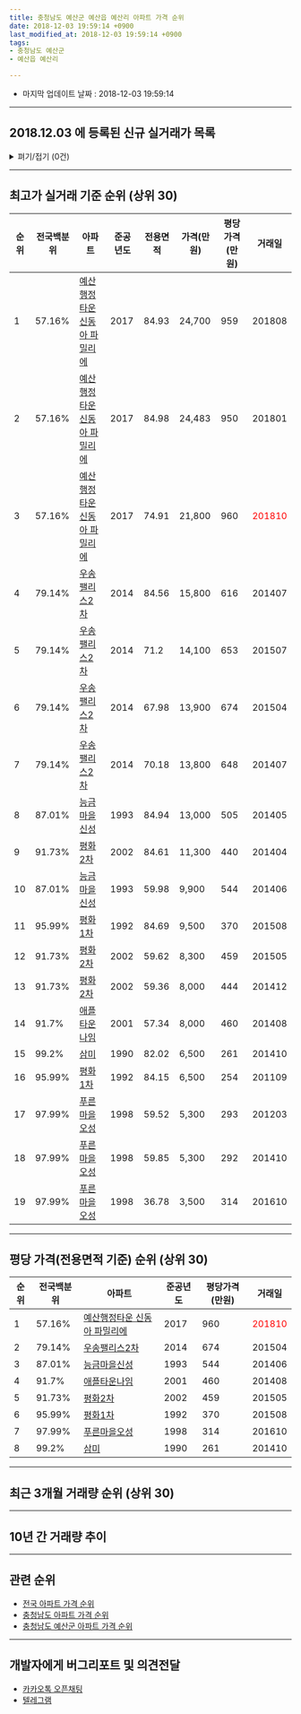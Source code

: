 ```yaml
---
title: 충청남도 예산군 예산읍 예산리 아파트 가격 순위
date: 2018-12-03 19:59:14 +0900
last_modified_at: 2018-12-03 19:59:14 +0900
tags:
- 충청남도 예산군
- 예산읍 예산리

---
```


* 마지막 업데이트 날짜 : 2018-12-03 19:59:14

---

## 2018.12.03 에 등록된 신규 실거래가 목록

<details>
<summary>펴기/접기 (0건)</summary>
<div markdown="1">

|아파트|전국백분위|준공년도|전용면적|가격(만원)|평당가격(만원)|거래일|
|---|---|---|---|---|---|---|
|없음|||||||


</div>
</details>

---

## 최고가 실거래 기준 순위 (상위 30)


|순위|전국백분위|아파트|준공년도|전용면적|가격(만원)|평당가격(만원)|거래일|
|---|---|---|---|---|---|---|---|
|1|57.16%|[예산행정타운 신동아 파밀리에](https://search.naver.com/search.naver?query=%EC%B6%A9%EC%B2%AD%EB%82%A8%EB%8F%84+%EC%98%88%EC%82%B0%EA%B5%B0+%EC%98%88%EC%82%B0%EC%9D%8D+%EC%98%88%EC%82%B0%EB%A6%AC+%EC%98%88%EC%82%B0%ED%96%89%EC%A0%95%ED%83%80%EC%9A%B4+%EC%8B%A0%EB%8F%99%EC%95%84+%ED%8C%8C%EB%B0%80%EB%A6%AC%EC%97%90)|2017|84.93|24,700|959|201808|
|2|57.16%|[예산행정타운 신동아 파밀리에](https://search.naver.com/search.naver?query=%EC%B6%A9%EC%B2%AD%EB%82%A8%EB%8F%84+%EC%98%88%EC%82%B0%EA%B5%B0+%EC%98%88%EC%82%B0%EC%9D%8D+%EC%98%88%EC%82%B0%EB%A6%AC+%EC%98%88%EC%82%B0%ED%96%89%EC%A0%95%ED%83%80%EC%9A%B4+%EC%8B%A0%EB%8F%99%EC%95%84+%ED%8C%8C%EB%B0%80%EB%A6%AC%EC%97%90)|2017|84.98|24,483|950|201801|
|3|57.16%|[예산행정타운 신동아 파밀리에](https://search.naver.com/search.naver?query=%EC%B6%A9%EC%B2%AD%EB%82%A8%EB%8F%84+%EC%98%88%EC%82%B0%EA%B5%B0+%EC%98%88%EC%82%B0%EC%9D%8D+%EC%98%88%EC%82%B0%EB%A6%AC+%EC%98%88%EC%82%B0%ED%96%89%EC%A0%95%ED%83%80%EC%9A%B4+%EC%8B%A0%EB%8F%99%EC%95%84+%ED%8C%8C%EB%B0%80%EB%A6%AC%EC%97%90)|2017|74.91|21,800|960|<span style="color:red">201810</span>|
|4|79.14%|[우송팰리스2차](https://search.naver.com/search.naver?query=%EC%B6%A9%EC%B2%AD%EB%82%A8%EB%8F%84+%EC%98%88%EC%82%B0%EA%B5%B0+%EC%98%88%EC%82%B0%EC%9D%8D+%EC%98%88%EC%82%B0%EB%A6%AC+%EC%9A%B0%EC%86%A1%ED%8C%B0%EB%A6%AC%EC%8A%A42%EC%B0%A8)|2014|84.56|15,800|616|201407|
|5|79.14%|[우송팰리스2차](https://search.naver.com/search.naver?query=%EC%B6%A9%EC%B2%AD%EB%82%A8%EB%8F%84+%EC%98%88%EC%82%B0%EA%B5%B0+%EC%98%88%EC%82%B0%EC%9D%8D+%EC%98%88%EC%82%B0%EB%A6%AC+%EC%9A%B0%EC%86%A1%ED%8C%B0%EB%A6%AC%EC%8A%A42%EC%B0%A8)|2014|71.2|14,100|653|201507|
|6|79.14%|[우송팰리스2차](https://search.naver.com/search.naver?query=%EC%B6%A9%EC%B2%AD%EB%82%A8%EB%8F%84+%EC%98%88%EC%82%B0%EA%B5%B0+%EC%98%88%EC%82%B0%EC%9D%8D+%EC%98%88%EC%82%B0%EB%A6%AC+%EC%9A%B0%EC%86%A1%ED%8C%B0%EB%A6%AC%EC%8A%A42%EC%B0%A8)|2014|67.98|13,900|674|201504|
|7|79.14%|[우송팰리스2차](https://search.naver.com/search.naver?query=%EC%B6%A9%EC%B2%AD%EB%82%A8%EB%8F%84+%EC%98%88%EC%82%B0%EA%B5%B0+%EC%98%88%EC%82%B0%EC%9D%8D+%EC%98%88%EC%82%B0%EB%A6%AC+%EC%9A%B0%EC%86%A1%ED%8C%B0%EB%A6%AC%EC%8A%A42%EC%B0%A8)|2014|70.18|13,800|648|201407|
|8|87.01%|[능금마을신성](https://search.naver.com/search.naver?query=%EC%B6%A9%EC%B2%AD%EB%82%A8%EB%8F%84+%EC%98%88%EC%82%B0%EA%B5%B0+%EC%98%88%EC%82%B0%EC%9D%8D+%EC%98%88%EC%82%B0%EB%A6%AC+%EB%8A%A5%EA%B8%88%EB%A7%88%EC%9D%84%EC%8B%A0%EC%84%B1)|1993|84.94|13,000|505|201405|
|9|91.73%|[평화2차](https://search.naver.com/search.naver?query=%EC%B6%A9%EC%B2%AD%EB%82%A8%EB%8F%84+%EC%98%88%EC%82%B0%EA%B5%B0+%EC%98%88%EC%82%B0%EC%9D%8D+%EC%98%88%EC%82%B0%EB%A6%AC+%ED%8F%89%ED%99%942%EC%B0%A8)|2002|84.61|11,300|440|201404|
|10|87.01%|[능금마을신성](https://search.naver.com/search.naver?query=%EC%B6%A9%EC%B2%AD%EB%82%A8%EB%8F%84+%EC%98%88%EC%82%B0%EA%B5%B0+%EC%98%88%EC%82%B0%EC%9D%8D+%EC%98%88%EC%82%B0%EB%A6%AC+%EB%8A%A5%EA%B8%88%EB%A7%88%EC%9D%84%EC%8B%A0%EC%84%B1)|1993|59.98|9,900|544|201406|
|11|95.99%|[평화1차](https://search.naver.com/search.naver?query=%EC%B6%A9%EC%B2%AD%EB%82%A8%EB%8F%84+%EC%98%88%EC%82%B0%EA%B5%B0+%EC%98%88%EC%82%B0%EC%9D%8D+%EC%98%88%EC%82%B0%EB%A6%AC+%ED%8F%89%ED%99%941%EC%B0%A8)|1992|84.69|9,500|370|201508|
|12|91.73%|[평화2차](https://search.naver.com/search.naver?query=%EC%B6%A9%EC%B2%AD%EB%82%A8%EB%8F%84+%EC%98%88%EC%82%B0%EA%B5%B0+%EC%98%88%EC%82%B0%EC%9D%8D+%EC%98%88%EC%82%B0%EB%A6%AC+%ED%8F%89%ED%99%942%EC%B0%A8)|2002|59.62|8,300|459|201505|
|13|91.73%|[평화2차](https://search.naver.com/search.naver?query=%EC%B6%A9%EC%B2%AD%EB%82%A8%EB%8F%84+%EC%98%88%EC%82%B0%EA%B5%B0+%EC%98%88%EC%82%B0%EC%9D%8D+%EC%98%88%EC%82%B0%EB%A6%AC+%ED%8F%89%ED%99%942%EC%B0%A8)|2002|59.36|8,000|444|201412|
|14|91.7%|[애플타운나임](https://search.naver.com/search.naver?query=%EC%B6%A9%EC%B2%AD%EB%82%A8%EB%8F%84+%EC%98%88%EC%82%B0%EA%B5%B0+%EC%98%88%EC%82%B0%EC%9D%8D+%EC%98%88%EC%82%B0%EB%A6%AC+%EC%95%A0%ED%94%8C%ED%83%80%EC%9A%B4%EB%82%98%EC%9E%84)|2001|57.34|8,000|460|201408|
|15|99.2%|[삼미](https://search.naver.com/search.naver?query=%EC%B6%A9%EC%B2%AD%EB%82%A8%EB%8F%84+%EC%98%88%EC%82%B0%EA%B5%B0+%EC%98%88%EC%82%B0%EC%9D%8D+%EC%98%88%EC%82%B0%EB%A6%AC+%EC%82%BC%EB%AF%B8)|1990|82.02|6,500|261|201410|
|16|95.99%|[평화1차](https://search.naver.com/search.naver?query=%EC%B6%A9%EC%B2%AD%EB%82%A8%EB%8F%84+%EC%98%88%EC%82%B0%EA%B5%B0+%EC%98%88%EC%82%B0%EC%9D%8D+%EC%98%88%EC%82%B0%EB%A6%AC+%ED%8F%89%ED%99%941%EC%B0%A8)|1992|84.15|6,500|254|201109|
|17|97.99%|[푸른마을오성](https://search.naver.com/search.naver?query=%EC%B6%A9%EC%B2%AD%EB%82%A8%EB%8F%84+%EC%98%88%EC%82%B0%EA%B5%B0+%EC%98%88%EC%82%B0%EC%9D%8D+%EC%98%88%EC%82%B0%EB%A6%AC+%ED%91%B8%EB%A5%B8%EB%A7%88%EC%9D%84%EC%98%A4%EC%84%B1)|1998|59.52|5,300|293|201203|
|18|97.99%|[푸른마을오성](https://search.naver.com/search.naver?query=%EC%B6%A9%EC%B2%AD%EB%82%A8%EB%8F%84+%EC%98%88%EC%82%B0%EA%B5%B0+%EC%98%88%EC%82%B0%EC%9D%8D+%EC%98%88%EC%82%B0%EB%A6%AC+%ED%91%B8%EB%A5%B8%EB%A7%88%EC%9D%84%EC%98%A4%EC%84%B1)|1998|59.85|5,300|292|201410|
|19|97.99%|[푸른마을오성](https://search.naver.com/search.naver?query=%EC%B6%A9%EC%B2%AD%EB%82%A8%EB%8F%84+%EC%98%88%EC%82%B0%EA%B5%B0+%EC%98%88%EC%82%B0%EC%9D%8D+%EC%98%88%EC%82%B0%EB%A6%AC+%ED%91%B8%EB%A5%B8%EB%A7%88%EC%9D%84%EC%98%A4%EC%84%B1)|1998|36.78|3,500|314|201610|


---

## 평당 가격(전용면적 기준) 순위 (상위 30)


|순위|전국백분위|아파트|준공년도|평당가격(만원)|거래일|
|---|---|---|---|---|---|
|1|57.16%|[예산행정타운 신동아 파밀리에](https://search.naver.com/search.naver?query=%EC%B6%A9%EC%B2%AD%EB%82%A8%EB%8F%84+%EC%98%88%EC%82%B0%EA%B5%B0+%EC%98%88%EC%82%B0%EC%9D%8D+%EC%98%88%EC%82%B0%EB%A6%AC+%EC%98%88%EC%82%B0%ED%96%89%EC%A0%95%ED%83%80%EC%9A%B4+%EC%8B%A0%EB%8F%99%EC%95%84+%ED%8C%8C%EB%B0%80%EB%A6%AC%EC%97%90)|2017|960|<span style="color:red">201810</span>|
|2|79.14%|[우송팰리스2차](https://search.naver.com/search.naver?query=%EC%B6%A9%EC%B2%AD%EB%82%A8%EB%8F%84+%EC%98%88%EC%82%B0%EA%B5%B0+%EC%98%88%EC%82%B0%EC%9D%8D+%EC%98%88%EC%82%B0%EB%A6%AC+%EC%9A%B0%EC%86%A1%ED%8C%B0%EB%A6%AC%EC%8A%A42%EC%B0%A8)|2014|674|201504|
|3|87.01%|[능금마을신성](https://search.naver.com/search.naver?query=%EC%B6%A9%EC%B2%AD%EB%82%A8%EB%8F%84+%EC%98%88%EC%82%B0%EA%B5%B0+%EC%98%88%EC%82%B0%EC%9D%8D+%EC%98%88%EC%82%B0%EB%A6%AC+%EB%8A%A5%EA%B8%88%EB%A7%88%EC%9D%84%EC%8B%A0%EC%84%B1)|1993|544|201406|
|4|91.7%|[애플타운나임](https://search.naver.com/search.naver?query=%EC%B6%A9%EC%B2%AD%EB%82%A8%EB%8F%84+%EC%98%88%EC%82%B0%EA%B5%B0+%EC%98%88%EC%82%B0%EC%9D%8D+%EC%98%88%EC%82%B0%EB%A6%AC+%EC%95%A0%ED%94%8C%ED%83%80%EC%9A%B4%EB%82%98%EC%9E%84)|2001|460|201408|
|5|91.73%|[평화2차](https://search.naver.com/search.naver?query=%EC%B6%A9%EC%B2%AD%EB%82%A8%EB%8F%84+%EC%98%88%EC%82%B0%EA%B5%B0+%EC%98%88%EC%82%B0%EC%9D%8D+%EC%98%88%EC%82%B0%EB%A6%AC+%ED%8F%89%ED%99%942%EC%B0%A8)|2002|459|201505|
|6|95.99%|[평화1차](https://search.naver.com/search.naver?query=%EC%B6%A9%EC%B2%AD%EB%82%A8%EB%8F%84+%EC%98%88%EC%82%B0%EA%B5%B0+%EC%98%88%EC%82%B0%EC%9D%8D+%EC%98%88%EC%82%B0%EB%A6%AC+%ED%8F%89%ED%99%941%EC%B0%A8)|1992|370|201508|
|7|97.99%|[푸른마을오성](https://search.naver.com/search.naver?query=%EC%B6%A9%EC%B2%AD%EB%82%A8%EB%8F%84+%EC%98%88%EC%82%B0%EA%B5%B0+%EC%98%88%EC%82%B0%EC%9D%8D+%EC%98%88%EC%82%B0%EB%A6%AC+%ED%91%B8%EB%A5%B8%EB%A7%88%EC%9D%84%EC%98%A4%EC%84%B1)|1998|314|201610|
|8|99.2%|[삼미](https://search.naver.com/search.naver?query=%EC%B6%A9%EC%B2%AD%EB%82%A8%EB%8F%84+%EC%98%88%EC%82%B0%EA%B5%B0+%EC%98%88%EC%82%B0%EC%9D%8D+%EC%98%88%EC%82%B0%EB%A6%AC+%EC%82%BC%EB%AF%B8)|1990|261|201410|


---

## 최근 3개월 거래량 순위 (상위 30)


<div style="width:100%;">
    <canvas id="deal_count_ranking" height="250"></canvas>
</div>


<script>
new Chart(document.getElementById("deal_count_ranking"), {
    type: 'horizontalBar',
    data: {
        labels: ['평화2차', '능금마을신성', '애플타운나임', '예산행정타운 신동아 파밀리에'],
        datasets: [{
            label: '실거래 수',
            data: [2, 1, 1, 1],
            borderColor: "rgba(255, 0, 128, 1)",
            backgroundColor: "rgba(255, 0, 128, 0.5)",
            fill: false,
        }]
    },
    options: {
        responsive: true,
        title: {
            display: true,
            text: '최근 3개월 거래량 순위'
        },
        tooltips: {
            mode: 'index',
            intersect: false,
            callbacks: {
                title: function(tooltipItems, data) {
                    return "실거래 수:";
                },
                label: function(tooltipItem, data) {
                    return data.labels[tooltipItem.index] + ": " + tooltipItem.xLabel;
                }
            }
        },
        hover: {
            mode: 'nearest',
            intersect: true
        },
        scales: {
            xAxes: [{
                display: true,
                scaleLabel: {
                    display: true,
                    labelString: '실거래 수'
                },
                ticks: {
                    suggestedMin: 0,
                }
            }],
            yAxes: [{
                display: true,
                ticks: {
                    autoSkip: false,
                    callback: function(value, index, values) {
                        if (value.length > 15)
                            return value.substr(0, 13) + "...";
                        else
                            return value;
                    }
                },
                scaleLabel: {
                    display: false,
                }
            }]
        }
    }
});

</script>


---

## 10년 간 거래량 추이


<div style="width:100%;">
    <canvas id="deal_progress" height="250"></canvas>
</div>

<script>
new Chart(document.getElementById("deal_progress"), {
    type: 'line',
    data: {
        labels: ['200812','200901','200902','200903','200904','200905','200906','200907','200908','200909','200910','200911','200912','201001','201002','201003','201004','201005','201006','201007','201008','201009','201010','201011','201012','201101','201102','201103','201104','201105','201106','201107','201108','201109','201110','201111','201112','201201','201202','201203','201204','201205','201206','201207','201208','201209','201210','201211','201212','201301','201302','201303','201304','201305','201306','201307','201308','201309','201310','201311','201312','201401','201402','201403','201404','201405','201406','201407','201408','201409','201410','201411','201412','201501','201502','201503','201504','201505','201506','201507','201508','201509','201510','201511','201512','201601','201602','201603','201604','201605','201606','201607','201608','201609','201610','201611','201612','201701','201702','201703','201704','201705','201706','201707','201708','201709','201710','201711','201712','201801','201802','201803','201804','201805','201806','201807','201808','201809','201810','201811','201812'],
        datasets: [{
            label: '실거래 수',
            pointRadius: 1,
            data: [2, 2, 1, 6, 2, 0, 9, 4, 4, 3, 3, 0, 6, 5, 7, 3, 7, 5, 1, 7, 7, 2, 4, 5, 1, 1, 7, 7, 9, 3, 4, 6, 2, 3, 11, 0, 18, 2, 3, 13, 9, 9, 9, 4, 3, 4, 9, 3, 1, 1, 1, 2, 6, 0, 3, 2, 3, 1, 5, 3, 2, 3, 4, 3, 5, 5, 5, 4, 8, 6, 11, 5, 6, 4, 2, 5, 5, 3, 11, 4, 4, 3, 5, 2, 1, 2, 3, 2, 4, 6, 5, 4, 2, 5, 5, 3, 3, 1, 2, 5, 6, 4, 2, 6, 8, 3, 4, 5, 1, 9, 7, 11, 6, 4, 5, 3, 7, 9, 4, 1, 0],
            borderColor: "rgba(255, 201, 14, 1)",
            backgroundColor: "rgba(255, 201, 14, 0.5)",
            fill: true,
        }]
    },
    options: {
        responsive: true,
        title: {
            display: true,
            text: '10년간 거래량 추이'
        },
        tooltips: {
            mode: 'index',
            intersect: false,
        },
        hover: {
            mode: 'nearest',
            intersect: true
        },
        scales: {
            xAxes: [{
                display: true,
                scaleLabel: {
                    display: true,
                    labelString: '년/월'
                }
            }],
            yAxes: [{
                display: true,
                ticks: {
                    suggestedMin: 0,
                },
                scaleLabel: {
                    display: true,
                    labelString: '실거래 수'
                }
            }]
        }
    }
});

</script>


---

## 관련 순위

- [전국 아파트 가격 순위](https://inasie.github.io/apt-ranking/전국)
- [충청남도 아파트 가격 순위](https://inasie.github.io/apt-ranking/충청남도)
- [충청남도 예산군 아파트 가격 순위](https://inasie.github.io/apt-ranking/충청남도-예산군)


---

## 개발자에게 버그리포트 및 의견전달

- [카카오톡 오픈채팅](https://open.kakao.com/o/gLJUAP4)
- [텔레그램](https://t.me/inasie)

